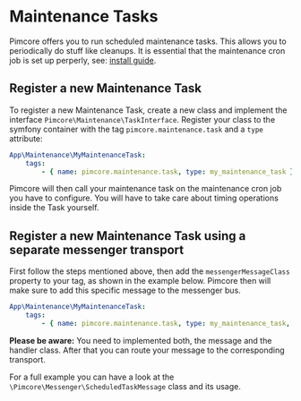# Maintenance Tasks

Pimcore offers you to run scheduled maintenance tasks. This allows you to periodically do stuff like cleanups. 
It is essential that the maintenance cron job is set up perperly, see: [install guide](../01_Getting_Started/00_Installation/00_Docker_Based_Installation.md).  

## Register a new Maintenance Task

To register a new Maintenance Task, create a new class and implement the interface `Pimcore\Maintenance\TaskInterface`. Register your class to the symfony container with the tag `pimcore.maintenance.task` and a `type` attribute:   

```yaml
App\Maintenance\MyMaintenanceTask:
    tags:
        - { name: pimcore.maintenance.task, type: my_maintenance_task }
```

Pimcore will then call your maintenance task on the maintenance cron job you have to configure. You will have to take care about timing operations inside the Task yourself.

## Register a new Maintenance Task using a separate messenger transport

First follow the steps mentioned above, then add the `messengerMessageClass` property to your tag, as shown in the example below.
Pimcore then will make sure to add this specific message to the messenger bus.

```yaml
App\Maintenance\MyMaintenanceTask:
    tags:
        - { name: pimcore.maintenance.task, type: my_maintenance_task, messengerMessageClass: '\App\Messenger\MyMaintenanceMessage' }
```

**Please be aware:** 
You need to implemented both, the message and the handler class. 
After that you can route your message to the corresponding transport.

For a full example you can have a look at the `\Pimcore\Messenger\ScheduledTaskMessage` class and its usage.
